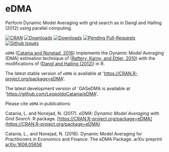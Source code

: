 # eDMA
Perform Dynamic Model Averaging with grid search as in Dangl and Halling (2012) using parallel computing.

[![CRAN](http://www.r-pkg.org/badges/version/eDMA)](https://cran.r-project.org/package=eDMA) 
[![Downloads](http://cranlogs.r-pkg.org/badges/eDMA?color=brightgreen)](http://www.r-pkg.org/pkg/eDMA)
[![Downloads](http://cranlogs.r-pkg.org/badges/grand-total/eDMA?color=brightgreen)](http://www.r-pkg.org/pkg/eDMA)
[![Pending Pull-Requests](http://githubbadges.herokuapp.com/LeopoldoCatania/eDMA/pulls.svg?style=flat)](https://github.com/LeopoldoCatania/eDMA/pulls)
[![Github Issues](http://githubbadges.herokuapp.com/LeopoldoCatania/eDMA/issues.svg)](https://github.com/LeopoldoCatania/eDMA/issues)

`eDMA` ([Catania and Nonejad, 2016](https://CRAN.R-project.org/package=eDMA)) implements the Dynamic Model Averaging (DMA) estimation technique of 
([Raftery, Karny, and Ettler, 2010](http://www.tandfonline.com/doi/abs/10.1198/TECH.2009.08104)) with the modifications of ([Dangl and Halling (2012)](http://www.sciencedirect.com/science/article/pii/S0304405X12000633)) in R.


The latest stable version of `eDMA` is available at 'https://CRAN.R-project.org/package=eDMA'.

The latest development version of `GASeDMA is available at 'https://github.com/LeopoldoCatania/eDMA'.

Please cite `eDMA` in publications:

Catania, L. and Nonejad, N. (2017). 
_eDMA: Dynamic Model Averaging with Grid Search_.
R package.
[https://CRAN.R-project.org/package=eDMA](https://CRAN.R-project.org/package=eDMA)  

Catania, L., and Nonejad, N. (2016). 
Dynamic Model Averaging for Practitioners in Economics and Finance: The eDMA Package. 
arXiv preprint [arXiv:1606.05656](https://arxiv.org/abs/1606.05656)
